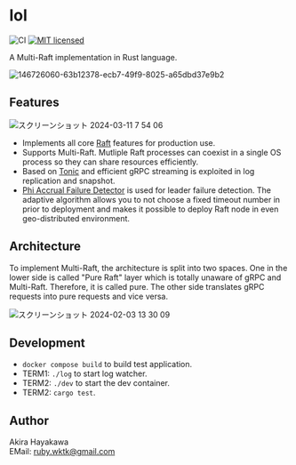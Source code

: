 # lol

![CI](https://github.com/akiradeveloper/lol/workflows/CI/badge.svg)
[![MIT licensed](https://img.shields.io/badge/license-MIT-blue.svg)](https://github.com/akiradeveloper/lol/blob/master/LICENSE)

A Multi-Raft implementation in Rust language.

![146726060-63b12378-ecb7-49f9-8025-a65dbd37e9b2](https://github.com/akiradeveloper/lol/assets/785824/12a016fe-35a0-4d12-8ffa-955ef61b25b9)

## Features

![スクリーンショット 2024-03-11 7 54 06](https://github.com/akiradeveloper/lol/assets/785824/ea538adc-54a1-4a86-9712-1cd98da00958)

- Implements all core [Raft](https://raft.github.io/) features for production use.
- Supports Multi-Raft. Mutliple Raft processes can coexist in a single OS process so they can share resources efficiently.
- Based on [Tonic](https://github.com/hyperium/tonic) and efficient gRPC streaming is exploited in log replication and snapshot.
- [Phi Accrual Failure Detector](https://github.com/akiradeveloper/phi-detector) is used for leader failure detection. The adaptive algorithm allows you to not choose a fixed timeout number in prior to deployment and makes it possible to deploy Raft node in even geo-distributed environment.

## Architecture

To implement Multi-Raft, the architecture is split into two spaces. One in the lower side is called "Pure Raft" layer which is totally unaware of 
gRPC and Multi-Raft. Therefore, it is called pure. The other side translates gRPC requests into pure requests and vice versa.

![スクリーンショット 2024-02-03 13 30 09](https://github.com/akiradeveloper/lol/assets/785824/fd064ba6-be20-4934-839a-db8cd07a8f13)

## Development

- `docker compose build` to build test application.
- TERM1: `./log` to start log watcher.
- TERM2: `./dev` to start the dev container.
- TERM2: `cargo test`.

## Author

Akira Hayakawa  
EMail: ruby.wktk@gmail.com
